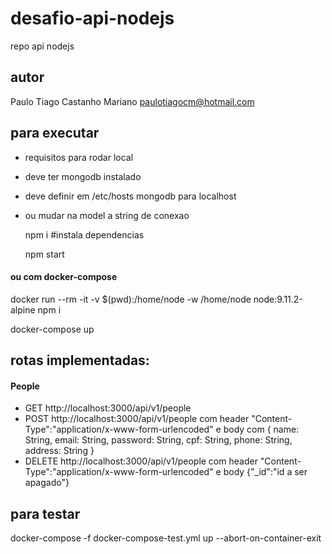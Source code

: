 # desafio-api-nodejs

repo api nodejs

## autor

Paulo Tiago Castanho Mariano <paulotiagocm@hotmail.com>

## para executar
- requisitos para rodar local
- deve ter mongodb instalado
- deve definir em /etc/hosts mongodb para localhost
- ou mudar na model a string de conexao

  npm i #instala dependencias

  npm start

#### ou com docker-compose

  docker run --rm -it -v $(pwd):/home/node -w /home/node node:9.11.2-alpine npm i

  docker-compose up

## rotas implementadas:

#### People
- GET http://localhost:3000/api/v1/people
- POST http://localhost:3000/api/v1/people com header "Content-Type":"application/x-www-form-urlencoded" e body com {
    name: String,
    email: String,
    password: String,
    cpf: String,
    phone: String,
    address: String
}
- DELETE http://localhost:3000/api/v1/people com header "Content-Type":"application/x-www-form-urlencoded" e body {"_id":"id a ser apagado"}

## para testar

  docker-compose -f docker-compose-test.yml up --abort-on-container-exit
